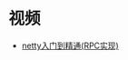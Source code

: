 









# 视频

 * [netty入门到精通(RPC实现)](https://www.bilibili.com/video/av44457831/?spm_id_from=333.788.videocard.2)

